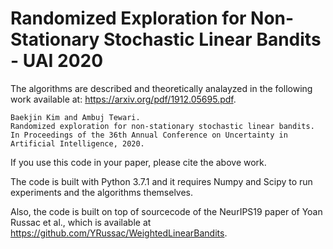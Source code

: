 # Randomized Exploration for Non-Stationary Stochastic Linear Bandits - UAI 2020

The algorithms are described and theoretically analayzed in the following work available at: https://arxiv.org/pdf/1912.05695.pdf. 
```
Baekjin Kim and Ambuj Tewari. 
Randomized exploration for non-stationary stochastic linear bandits. 
In Proceedings of the 36th Annual Conference on Uncertainty in Artificial Intelligence, 2020.
```

If you use this code in your paper, please cite the above work.

The code is built with Python 3.7.1 and it requires Numpy and Scipy to run experiments and the algorithms themselves. 

Also, the code is built on top of sourcecode of the NeurIPS19 paper of Yoan Russac et al., which is available at https://github.com/YRussac/WeightedLinearBandits.
